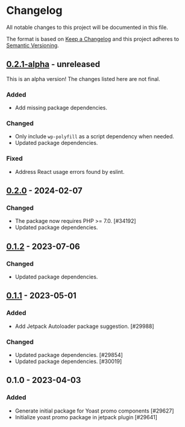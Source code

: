 # Changelog

All notable changes to this project will be documented in this file.

The format is based on [Keep a Changelog](https://keepachangelog.com/en/1.0.0/)
and this project adheres to [Semantic Versioning](https://semver.org/spec/v2.0.0.html).

## [0.2.1-alpha] - unreleased

This is an alpha version! The changes listed here are not final.

### Added
- Add missing package dependencies.

### Changed
- Only include `wp-polyfill` as a script dependency when needed.
- Updated package dependencies.

### Fixed
- Address React usage errors found by eslint.

## [0.2.0] - 2024-02-07
### Changed
- The package now requires PHP >= 7.0. [#34192]
- Updated package dependencies.

## [0.1.2] - 2023-07-06
### Changed
- Updated package dependencies.

## [0.1.1] - 2023-05-01
### Added
- Add Jetpack Autoloader package suggestion. [#29988]

### Changed
- Updated package dependencies. [#29854]
- Updated package dependencies. [#30019]

## 0.1.0 - 2023-04-03
### Added
- Generate initial package for Yoast promo components [#29627]
- Initialize yoast promo package in jetpack plugin [#29641]

[0.2.1-alpha]: https://github.com/automattic/jetpack-yoast-promo/compare/v0.2.0...v0.2.1-alpha
[0.2.0]: https://github.com/automattic/jetpack-yoast-promo/compare/v0.1.2...v0.2.0
[0.1.2]: https://github.com/automattic/jetpack-yoast-promo/compare/v0.1.1...v0.1.2
[0.1.1]: https://github.com/automattic/jetpack-yoast-promo/compare/v0.1.0...v0.1.1
